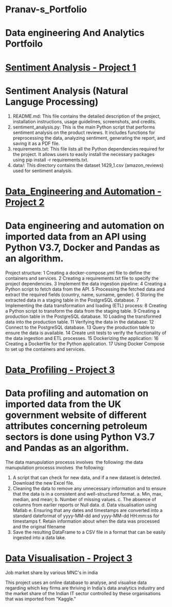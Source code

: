 # Pranav-s_Portfolio

# Data engineering And Analytics Portfoilo

# [Sentiment Analysis - Project 1](https://github.com/Pranavprasanthan/Final_Capstone.git)
# Sentiment Analysis (Natural Languge Processing)

1. README.md: This file contains the detailed description of the project, installation instructions, usage guidelines, screenshots, and credits.
2. sentiment_analysis.py: This is the main Python script that performs sentiment analysis on the product reviews. It includes functions for preprocessing the data, analyzing sentiment, generating the report, and saving it as a PDF file.
3. requirements.txt: This file lists all the Python dependencies required for the project. It allows users to easily install the necessary packages using pip install -r requirements.txt.
4. data/: This directory contains the dataset 1429_1.csv (amazon_reviews) used for sentiment analysis.

# [Data_Engineering and Automation - Project 2](https://github.com/Pranavprasanthan/data-engg.git)
# Data engineering and automation on imported data from an API using Python V3.7, Docker and Pandas as an algorithm.

Project structure:
1  Creating a docker-compose.yml file to define the containers and services.
2 Creating a requirements.txt file to specify the project dependencies.
3  Implement the data ingestion pipeline:
4  Creating a Python script to fetch data from the API.
5  Processing the fetched data and extract the required fields (country, name, surname, gender).
6  Storing the extracted data in a staging table in the PostgreSQL database.
7  Implementing the data transformation and loading (ETL) process:
8  Creating a Python script to transform the data from the staging table.
9  Creating a production table in the PostgreSQL database.
10  Loading the transformed data into the production table.
11  Verifying the data in the database:
12  Connect to the PostgreSQL database.
13  Query the production table to ensure the data is available.
14  Create unit tests to verify the functionality of the data ingestion and ETL processes.
15  Dockerizing the application:
16  Creating a Dockerfile for the Python application.
17  Using Docker Compose to set up the containers and services.

# [Data_Profiling - Project 3](https://github.com/Pranavprasanthan/Data_profiling.git)
# Data profiling and automation on imported data from the UK government website of different attributes concerning petroleum sectors is done using Python V3.7 and Pandas as an algorithm. 

The data manupulation processs involves  the following: the data manupulation processs involves  the following:  
1. A script that can check for new data, and if a new dataset is detected. Download the new Excel file.
2. Cleaning the data to remove any unnecessary information and to ensure that the data is in a 
   consistent and well-structured format.
  a. Min, max, median, and mean;
  b. Number of missing values.
  c. The absence of columns from earlier reports or Null data.
  d. Data visualisation using Matlab
  e. Ensuring that any dates and timestamps are converted into a standard dateformat of 
   yyyy-MM-dd and yyyy-MM-dd HH:mm:ss for timestamps
  f. Retain information about when the data was processed and the original filename
4. Save the resulting DataFrame to a CSV file in a format that can be easily ingested into a data 
   lake.

# [Data Visualisation - Project 3](https://github.com/Pranavprasanthan/Market_share.git)
Job market share by various MNC's in india

This project uses an online database to analyse, and visualise data regarding which key firms are thriving in India's data analytics industry and the market share of the Indian IT sector controlled by these organisations that was imported from "Kaggle."
